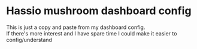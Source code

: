 # Hassio mushroom dashboard config

This is just a copy and paste from my dashboard config.<br />
If there's more interest and I have spare time I could make it easier to config/understand
